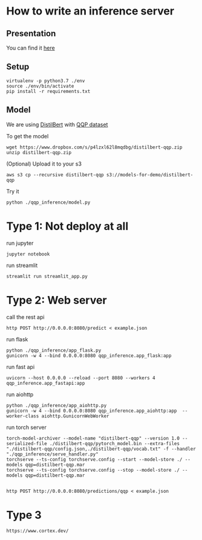 # How to write an inference server


## Presentation
You can find it [here]()

## Setup

```
virtualenv -p python3.7 ./env
source ./env/bin/activate
pip install -r requirements.txt
```


## Model

We are using [DistilBert](https://arxiv.org/abs/1910.01108) with [QQP dataset](https://gluebenchmark.com/tasks)

To get the model
```
wget https://www.dropbox.com/s/p4lzxl62l8mqdbg/distilbert-qqp.zip
unzip distilbert-qqp.zip
```

(Optional) Upload it to your s3
```
aws s3 cp --recursive distilbert-qqp s3://models-for-demo/distilbert-qqp
```

Try it
```
python ./qqp_inference/model.py
```

# Type 1: Not deploy at all

run jupyter
```
jupyter notebook
```

run streamlit
```
streamlit run streamlit_app.py
```


# Type 2: Web server

call the rest api
```
http POST http://0.0.0.0:8080/predict < example.json
```

run flask 
```
python ./qqp_inference/app_flask.py
gunicorn -w 4 --bind 0.0.0.0:8080 qqp_inference.app_flask:app
```

run fast api

```
uvicorn --host 0.0.0.0 --reload --port 8080 --workers 4 qqp_inference.app_fastapi:app 
``` 

run aiohttp

```
python ./qqp_inference/app_aiohttp.py
gunicorn -w 4 --bind 0.0.0.0:8080 qqp_inference.app_aiohttp:app  --worker-class aiohttp.GunicornWebWorker
```

run torch server

```
torch-model-archiver --model-name "distilbert-qqp" --version 1.0 --serialized-file ./distilbert-qqp/pytorch_model.bin --extra-files "./distilbert-qqp/config.json,./distilbert-qqp/vocab.txt" -f --handler "./qqp_inference/serve_handler.py"
torchserve --ts-config torchserve.config --start --model-store ./ --models qqp=distilbert-qqp.mar
torchserve --ts-config torchserve.config --stop --model-store ./ --models qqp=distilbert-qqp.mar


http POST http://0.0.0.0:8080/predictions/qqp < example.json
```


# Type 3

```
https://www.cortex.dev/
```
